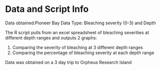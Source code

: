 # Data and Script Info
Data obtained:Pioneer Bay 
Data Type: Bleaching severity (0-3) and Depth

The R script pulls from an excel spreadsheet of bleaching severities at different depth ranges and outputs 2 graphs: 
1. Comparing the severity of bleaching at 3 different depth ranges
2. Comparing the percentage of bleaching severity at each depth range

Data was obtained on a 3 day trip to Orpheus Research Island 
